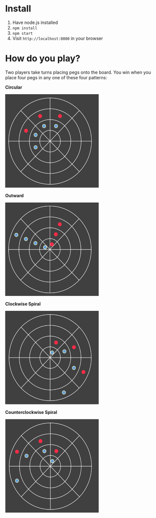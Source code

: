 # Install

1. Have node.js installed
2. `npm install`
3. `npm start`
4. Visit `http://localhost:8080` in your browser

# How do you play?

Two players take turns placing pegs onto the board. You win when you place four pegs in any one of these four patterns:

**Circular**

<img src="https://raw.githubusercontent.com/ridoy/coordinates-web/master/img/circular.png" width="300" height="300">

**Outward**

<img src="https://raw.githubusercontent.com/ridoy/coordinates-web/master/img/outward.png" width="300" height="300">

**Clockwise Spiral**

<img src="https://raw.githubusercontent.com/ridoy/coordinates-web/master/img/cw%20spiral.png" width="300" height="300">

**Counterclockwise Spiral**

<img src="https://raw.githubusercontent.com/ridoy/coordinates-web/master/img/ccw%20spiral.png" width="300" height="300">
